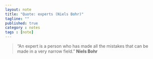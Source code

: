 ```yaml
---
layout: note
title: "Quote: experts (Niels Bohr)"
tagline: ""
published: true
category : notes
tags : [note]
---
```


> “An expert is a person who has made all the mistakes
> that can be made in a very narrow field.”
> __Niels Bohr__
